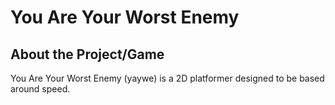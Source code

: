 # You Are Your Worst Enemy

## About the Project/Game
You Are Your Worst Enemy (yaywe) is a 2D platformer designed to be based around speed. 
